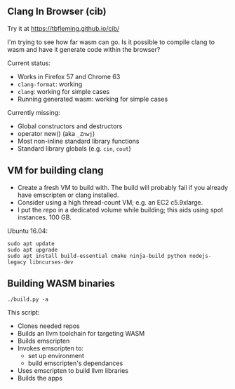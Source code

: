 ## Clang In Browser (cib)

Try it at https://tbfleming.github.io/cib/

I'm trying to see how far wasm can go. Is it possible to compile clang to wasm and have it generate code within the browser?

Current status:
* Works in Firefox 57 and Chrome 63
* ```clang-format```: working
* ```clang```: working for simple cases
* Running generated wasm: working for simple cases

Currently missing:
* Global constructors and destructors
* operator new() (aka ```_Znwj```)
* Most non-inline standard library functions
* Standard library globals (e.g. ```cin```, ```cout```)

## VM for building clang

* Create a fresh VM to build with. The build will probably fail if you already have emscripten or clang installed.
* Consider using a high thread-count VM; e.g. an EC2 c5.9xlarge.
* I put the repo in a dedicated volume while building; this aids using spot instances. 100 GB.

Ubuntu 16.04:

```
sudo apt update
sudo apt upgrade
sudo apt install build-essential cmake ninja-build python nodejs-legacy libncurses-dev
```

## Building WASM binaries

```
./build.py -a
```

This script:
* Clones needed repos
* Builds an llvm toolchain for targeting WASM
* Builds emscripten
* Invokes emscripten to:
  * set up environment
  * build emscripten's dependances
* Uses emscripten to build llvm libraries
* Builds the apps
